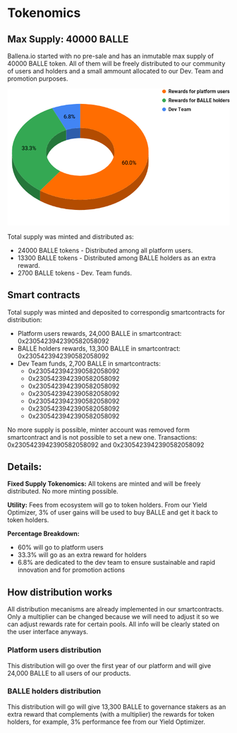 # Tokenomics

## Max Supply: 40000 BALLE

Ballena.io started with no pre-sale and has an inmutable max supply of 40000 BALLE token. All of them will be freely distributed to our community of users and holders and a small ammount allocated to our Dev. Team and promotion purposes.

![](.gitbook/assets/BALLE_Token_Distribution.png)

Total supply was minted and distributed as:

* 24000 BALLE tokens - Distributed among all platform users.
* 13300 BALLE tokens - Distributed among BALLE holders as an extra reward.
* 2700 BALLE tokens - Dev. Team funds.


## Smart contracts

Total supply was minted and deposited to correspondig smartcontracts for distribution:

* Platform users rewards, 24,000 BALLE in smartcontract: 0x2305423942390582058092
* BALLE holders rewards, 13,300 BALLE in smartcontract: 0x2305423942390582058092
* Dev Team funds, 2,700 BALLE in smartcontracts:
  * 0x2305423942390582058092
  * 0x2305423942390582058092
  * 0x2305423942390582058092
  * 0x2305423942390582058092
  * 0x2305423942390582058092
  * 0x2305423942390582058092
  * 0x2305423942390582058092

No more supply is possible, minter account was removed form smartcontract and is not possible to set a new one. Transactions: 0x2305423942390582058092 and 0x2305423942390582058092

## Details:

**Fixed Supply Tokenomics:** All tokens are minted and will be freely distributed. No more minting possible.

**Utility:** Fees from ecosystem will go to token holders. From our Yield Optimizer, 3% of user gains will be used to buy BALLE and get it back to token holders.

**Percentage Breakdown:**

* 60% will go to platform users
* 33.3% will go as an extra reward for holders
* 6.8% are dedicated to the dev team to ensure sustainable and rapid innovation and for promotion actions

## How distribution works

All distribution mecanisms are already implemented in our smartcontracts. Only a multiplier can be changed because we will need to adjust it so we can adjust rewards rate for certain pools. All info will be clearly stated on the user interface anyways.

### Platform users distribution

This distribution will go over the first year of our platform and will give 24,000 BALLE to all users of our products.

### BALLE holders distribution

This distribution will go will give 13,300 BALLE to governance stakers as an extra reward that complements \(with a multiplier\) the rewards for token holders, for example, 3% performance fee from our Yield Optimizer.

